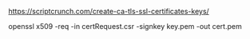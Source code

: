 https://scriptcrunch.com/create-ca-tls-ssl-certificates-keys/

openssl x509 -req -in certRequest.csr -signkey key.pem -out cert.pem
